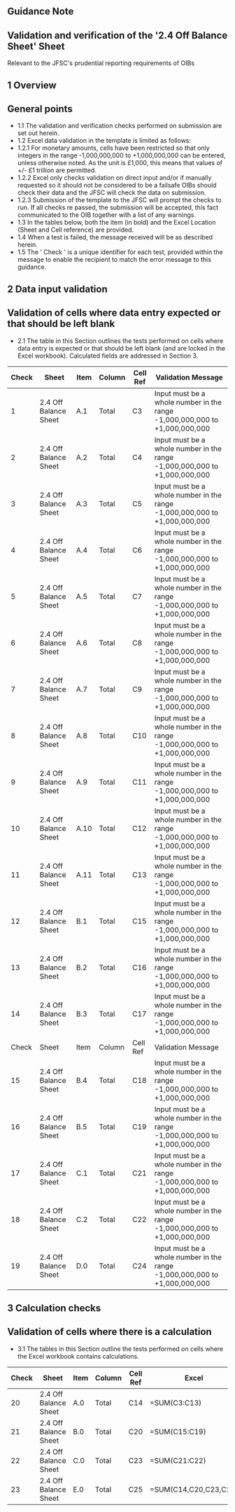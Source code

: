 
## Guidance Note

## Validation and verification of the '2.4 Off Balance Sheet' Sheet

Relevant to the JFSC's prudential reporting requirements of OIBs

## 1 Overview

## General points

- 1.1 The validation and verification checks performed on submission are set out herein.
- 1.2 Excel data validation in the template is limited as follows:
- 1.2.1 For monetary amounts, cells have been restricted so that only integers in the range -1,000,000,000 to +1,000,000,000 can be entered, unless otherwise noted. As the unit is £1,000, this means that values of +/- £1 trillion are permitted.
- 1.2.2 Excel only checks validation on direct input and/or if manually requested so it should not be considered to be a failsafe OIBs should check their data and the JFSC will check the data on submission.
- 1.2.3 Submission of the template to the JFSC will prompt the checks to run. If all checks re passed, the submission will be accepted, this fact communicated to the OIB together with a list of any warnings.
- 1.3 In the tables below, both the item (in bold) and the Excel Location (Sheet and Cell reference) are provided.
- 1.4 When a test is failed, the message received will be as described herein.
- 1.5 The ' Check ' is a unique identifier for each test, provided within the message to enable the recipient to match the error message to this guidance.

## 2 Data input validation

## Validation of cells where data entry expected or that should be left blank

- 2.1 The table in this Section outlines the tests performed on cells where data entry is expected or that should be left blank (and are locked in the Excel workbook). Calculated fields are addressed in Section 3.

|   Check | Sheet                 | Item   | Column   | Cell Ref   | Validation Message                                                         |
|---------|-----------------------|--------|----------|------------|----------------------------------------------------------------------------|
|       1 | 2.4 Off Balance Sheet | A.1    | Total    | C3         | Input must be a whole number in the range -1,000,000,000 to +1,000,000,000 |
|       2 | 2.4 Off Balance Sheet | A.2    | Total    | C4         | Input must be a whole number in the range -1,000,000,000 to +1,000,000,000 |
|       3 | 2.4 Off Balance Sheet | A.3    | Total    | C5         | Input must be a whole number in the range -1,000,000,000 to +1,000,000,000 |
|       4 | 2.4 Off Balance Sheet | A.4    | Total    | C6         | Input must be a whole number in the range -1,000,000,000 to +1,000,000,000 |
|       5 | 2.4 Off Balance Sheet | A.5    | Total    | C7         | Input must be a whole number in the range -1,000,000,000 to +1,000,000,000 |
|       6 | 2.4 Off Balance Sheet | A.6    | Total    | C8         | Input must be a whole number in the range -1,000,000,000 to +1,000,000,000 |
|       7 | 2.4 Off Balance Sheet | A.7    | Total    | C9         | Input must be a whole number in the range -1,000,000,000 to +1,000,000,000 |
|       8 | 2.4 Off Balance Sheet | A.8    | Total    | C10        | Input must be a whole number in the range -1,000,000,000 to +1,000,000,000 |
|       9 | 2.4 Off Balance Sheet | A.9    | Total    | C11        | Input must be a whole number in the range -1,000,000,000 to +1,000,000,000 |
|      10 | 2.4 Off Balance Sheet | A.10   | Total    | C12        | Input must be a whole number in the range -1,000,000,000 to +1,000,000,000 |
|      11 | 2.4 Off Balance Sheet | A.11   | Total    | C13        | Input must be a whole number in the range -1,000,000,000 to +1,000,000,000 |
|      12 | 2.4 Off Balance Sheet | B.1    | Total    | C15        | Input must be a whole number in the range -1,000,000,000 to +1,000,000,000 |
|      13 | 2.4 Off Balance Sheet | B.2    | Total    | C16        | Input must be a whole number in the range -1,000,000,000 to +1,000,000,000 |
|      14 | 2.4 Off Balance Sheet | B.3    | Total    | C17        | Input must be a whole number in the range -1,000,000,000 to +1,000,000,000 |
|   Check | Sheet                 | Item   | Column   | Cell Ref   | Validation Message                                                         |
|      15 | 2.4 Off Balance Sheet | B.4    | Total    | C18        | Input must be a whole number in the range -1,000,000,000 to +1,000,000,000 |
|      16 | 2.4 Off Balance Sheet | B.5    | Total    | C19        | Input must be a whole number in the range -1,000,000,000 to +1,000,000,000 |
|      17 | 2.4 Off Balance Sheet | C.1    | Total    | C21        | Input must be a whole number in the range -1,000,000,000 to +1,000,000,000 |
|      18 | 2.4 Off Balance Sheet | C.2    | Total    | C22        | Input must be a whole number in the range -1,000,000,000 to +1,000,000,000 |
|      19 | 2.4 Off Balance Sheet | D.0    | Total    | C24        | Input must be a whole number in the range -1,000,000,000 to +1,000,000,000 |

## 3 Calculation checks

## Validation of cells where there is a calculation

- 3.1 The tables in this Section outline the tests performed on cells where the Excel workbook contains calculations.

|   Check | Sheet                 | Item   | Column   | Cell  Ref   | Excel                 |
|---------|-----------------------|--------|----------|-------------|-----------------------|
|      20 | 2.4 Off Balance Sheet | A.0    | Total    | C14         | =SUM(C3:C13)          |
|      21 | 2.4 Off Balance Sheet | B.0    | Total    | C20         | =SUM(C15:C19)         |
|      22 | 2.4 Off Balance Sheet | C.0    | Total    | C23         | =SUM(C21:C22)         |
|      23 | 2.4 Off Balance Sheet | E.0    | Total    | C25         | =SUM(C14,C20,C23,C24) |